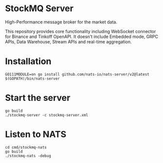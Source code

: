 # StockMQ Server
High-Performance message broker for the market data.

This repository provides core functionality including WebSocket connector for Binance and Tinkoff OpenAPI. 
It doesn't include Embedded mode, GRPC APIs, Data Warehouse, Stream APIs and real-time aggregation. 

# Installation

```
GO111MODULE=on go install github.com/nats-io/nats-server/v2@latest
$(GOPATH)/bin/nats-server
```

# Start the server

```
go build
./stockmq-server -c stockmq-server.xml
```

# Listen to NATS

```
cd cmd/stockmq-nats
go build
./stockmq-nats -debug
```
